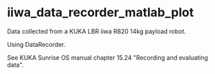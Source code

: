 # iiwa_data_recorder_matlab_plot
Data collected from a KUKA LBR iiwa R820 14kg payload robot.

Using DataRecorder.

See KUKA Sunrise OS manual chapter 15.24 "Recording and evaluating data".
